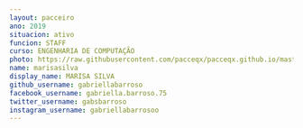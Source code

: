 ```yaml
---
layout: pacceiro
ano: 2019
situacion: ativo
funcion: STAFF
curso: ENGENHARIA DE COMPUTAÇÃO
photo: https://raw.githubusercontent.com/pacceqx/pacceqx.github.io/master/assets/pic/bolsistas/pacce (21).png
name: marisasilva
display_name: MARISA SILVA
github_username: gabriellabarroso
facebook_username: gabriella.barroso.75
twitter_username: gabsbarroso
instagram_username: gabriellabarrosoo
---
```


